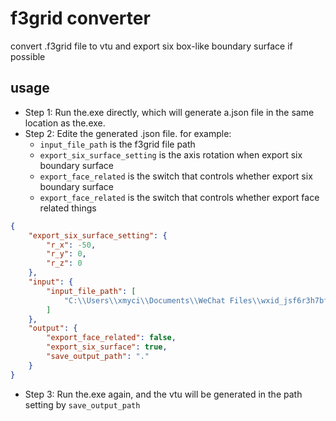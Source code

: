 # f3grid converter

convert .f3grid file to vtu and export six box-like boundary surface if possible

## usage

* Step 1: Run the.exe directly, which will generate a.json file in the same location as the.exe.
* Step 2: Edite the generated .json file. for example:
  - `input_file_path` is the f3grid file path
  - `export_six_surface_setting` is the axis rotation when export six boundary surface
  - `export_face_related` is the switch that controls whether export six boundary surface
  - `export_face_related` is the switch that controls whether export face related things
```json
{
    "export_six_surface_setting": {
        "r_x": -50,
        "r_y": 0,
        "r_z": 0
    },
    "input": {
        "input_file_path": [
            "C:\\Users\\xmyci\\Documents\\WeChat Files\\wxid_jsf6r3h7bf0x22\\FileStorage\\File\\2024-02\\model(group).f3grid"
        ]
    },
    "output": {
        "export_face_related": false,
        "export_six_surface": true,
        "save_output_path": "."
    }
}
```
* Step 3: Run the.exe again, and the vtu will be generated in the path setting by `save_output_path`